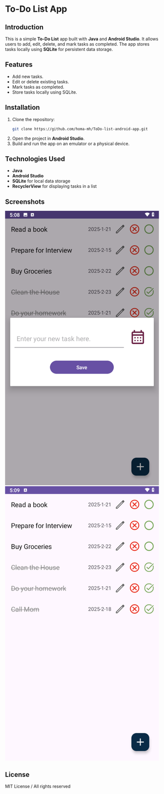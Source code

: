 # To-Do List App

## Introduction
This is a simple **To-Do List** app built with **Java** and **Android Studio**.
It allows users to add, edit, delete, and mark tasks as completed.
The app stores tasks locally using **SQLite** for persistent data storage.

## Features
- Add new tasks.
- Edit or delete existing tasks.
- Mark tasks as completed.
- Store tasks locally using SQLite.

## Installation
1. Clone the repository:
    ```bash
    git clone https://github.com/homa-mh/ToDo-list-android-app.git
    ```
2. Open the project in **Android Studio**.
3. Build and run the app on an emulator or a physical device.

## Technologies Used
- **Java**
- **Android Studio**
- **SQLite** for local data storage
- **RecyclerView** for displaying tasks in a list

## Screenshots
![App Screenshot](Screenshot1.png)
![App Screenshot](Screenshot2.png)

## License
MIT License / All rights reserved
